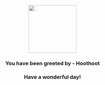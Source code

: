 <p align="center">
    <img src="https://raw.githubusercontent.com/PokeAPI/sprites/master/sprites/pokemon/163.png" width="150" height="150">
</p>
<h3 align="center">You have been greeted by - <b>Hoothoot</b></h3>
<h3 align="center">Have a wonderful day!</h3>
